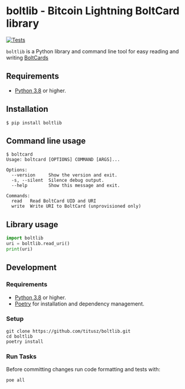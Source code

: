 # boltlib - Bitcoin Lightning BoltCard library

[![Tests](https://github.com/titusz/boltlib/actions/workflows/tests.yml/badge.svg)](https://github.com/titusz/boltlib/actions/workflows/tests.yml)

`boltlib` is a Python library and command line tool for easy reading and writing
[BoltCards](https://boltcard.org)

## Requirements

- [Python 3.8](https://www.python.org/) or higher.

## Installation

```shell
$ pip install boltlib
```

## Command line usage

```shell
$ boltcard
Usage: boltcard [OPTIONS] COMMAND [ARGS]...

Options:
  --version     Show the version and exit.
  -s, --silent  Silence debug output.
  --help        Show this message and exit.

Commands:
  read   Read BoltCard UID and URI
  write  Write URI to BoltCard (unprovisioned only)
```

## Library usage

```python
import boltlib
uri = boltlib.read_uri()
print(uri)
```

## Development

### Requirements
- [Python 3.8](https://www.python.org/) or higher.
- [Poetry](https://python-poetry.org/) for installation and dependency management.

### Setup

```shell
git clone https://github.com/titusz/boltlib.git
cd boltlib
poetry install
```

### Run Tasks

Before committing changes run code formatting and tests with:

```shell
poe all
```


